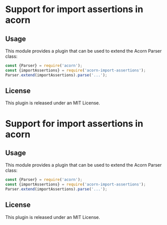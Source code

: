 # Support for import assertions in acorn

## Usage

This module provides a plugin that can be used to extend the Acorn Parser class:

```js
const {Parser} = require('acorn');
const {importAssertions} = require('acorn-import-assertions');
Parser.extend(importAssertions).parse('...');
```

## License

This plugin is released under an MIT License.
# Support for import assertions in acorn

## Usage

This module provides a plugin that can be used to extend the Acorn Parser class:

```js
const {Parser} = require('acorn');
const {importAssertions} = require('acorn-import-assertions');
Parser.extend(importAssertions).parse('...');
```

## License

This plugin is released under an MIT License.
